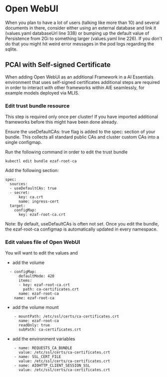 # Open WebUI

When you plan to have a lot of users (talking like more than 10) and several documents in there, consider either using an external database and link it (values.yaml databaseUrl line 338) or bumping up the default value of Persistence from 2Gi to something larger (values.yaml line 226). If you don't do that you might hit weird error messages in the pod logs regarding the sqlite.  

## PCAI with Self-signed Certificate

When adding Open WebUI as an additional Framework in a AI Essentials environment that uses self-signed certificates additional steps are required in order to interact with other frameworks within AIE seamlessly, for example models deployed via MLIS.

### Edit trust bundle resource

This step is required only once per cluster! If you have imported additional frameworks before this might have been done already.

Ensure the useDefaultCAs: true flag is added to the spec: section of your bundle. This collects all standard public CAs and cluster custom CAs into a single configmap.

Run the following command in order to edit the trust bundle
```
kubectl edit bundle ezaf-root-ca
```
Add the following section:

```
spec:
  sources:
  - useDefaultCAs: true
  - secret:
      key: ca.crt
      name: ingress-cert
  target:
    configMap:
      key: ezaf-root-ca.crt
```


Note: By default, useDefaultCAs is often not set. Once you edit the bundle, the ezaf-root-ca configmap is automatically updated in every namespace.

### Edit values file of Open WebUI

You will want to edit the values and
* add the volume
```
  - configMap:
      defaultMode: 420
      items:
      - key: ezaf-root-ca.crt
        path: ca-certificates.crt
      name: ezaf-root-ca
    name: ezaf-root-ca
```

* add the volume mount
```
    - mountPath: /etc/ssl/certs/ca-certificates.crt
      name: ezaf-root-ca
      readOnly: true
      subPath: ca-certificates.crt
```

* add the environment variables
```
    - name: REQUESTS_CA_BUNDLE
      value: /etc/ssl/certs/ca-certificates.crt
    - name: SSL_CERT_FILE
      value: /etc/ssl/certs/ca-certificates.crt
    - name: AIOHTTP_CLIENT_SESSION_SSL
      value: /etc/ssl/certs/ca-certificates.crt
```

